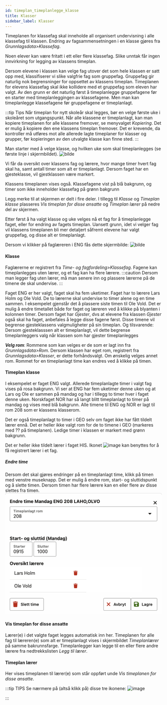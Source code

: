 ```yaml
---
id: timeplan_timeplanlegge_klasse
title: Klasser
sidebar_label: Klasser
---
```

Timeplanen for klassefag skal inneholde all organisert undervisning i  alle klassefag til klassen. Endring av fagsammensetningen i en klasse gjøres fra _Grunnlagsdata>Klassefag_. 

Noen elever kan være fritatt i ett eller flere klassefag. Slike unntak får ingen innvirkning for legging av klassens timeplan. 

Dersom elevene i klassen kan velge fag utover det som hele klassen er satt opp med, klassifiserer vi slike valgfrie fag som gruppefag. Gruppefag gir naturlig nok begrensninger for oppsettet av klassens timeplan. Timeplanen for elevens klassefag skal ikke kollidere med et gruppefag som eleven har valgt. Av den grunn er det naturlig først å timeplanlegge gruppefagene før en starter med timeplanleggingen av klassefagene. Men man kan timeplanlegge klassefagene før gruppefagene er timeplanlagt. 

:::tip Tips
Når timeplan for nytt skoleår skal legges, bør en velge første uke i skoleåret som utgangspunkt. Når alle klassene er timeplanlagt, kan man kopiere timeplanen for alle klassene fremover, se menyvalget _Kopiering_. Det er mulig å kopiere den ene klassens timeplan fremover. Det er krevende, da kontroller må utføres mot alle allerede lagte timeplaner for klasser og grupper, før kopieringen av den utvalgte klasse kan finne sted.
:::

Man starter med å velge klasse, og hvilken uke som skal timeplanlegges (se første linje i skjermbildet).
![bilde](https://github.com/user-attachments/assets/081f9692-3183-446b-ad07-e394e0402da9)

Vi får da oversikt over klassens fag og lærere, hvor mange timer hvert fag skal ha, samt antall timer som alt er timeplanlagt. Dersom faget har en gjesteklasse, vil gjestklassen være markert.

Klassens timeplanen vises også. Klassefagene vist på blå bakgrunn, og timer som ikke inneholder klassefag på grønn bakgrunn

Legg merke til at skjermen er delt i fire deler. I tillegg til  _Klasse_ og _Timeplan klasse_ plasseres _Vis timeplan for disse ansatte_ og _Timeplan lærer_ på nedre del av skjermen. 

Etter først å ha valgt klasse og uke velges nå et fag for å timeplanlegge faget, eller for endring av fagets timeplan. Uansett grunn, idet vi velger fag vil klassens timeplanen bli mer detaljert såfremt elevene har valgt gruppefag, og disse alt er timeplanlagt.

Dersom vi klikker på faglæreren i ENG fås dette skjermbilde:
![bilde](https://github.com/user-attachments/assets/e661ddfd-d1ff-4afc-a81c-11ac55bbdffb)

#### Klasse
Faglærerne er registrert fra  _Time- og fagfordeling>Klassefag_. Fagene kan timeplanlegges uten lærer, og et fag kan ha flere lærere.
:::caution 
Dersom man legger fag uten lærer, må man senere inn og plassere lærerne på de timene de skal undervise.
:::


Faget ENG er her valgt, faget skal ha fem uketimer. Faget har to lærere Lars Holm og Ole Vold. De to lærerne skal undervise to timer alene og en time sammen. I eksempelet gjenstår det å plassere siste timen til Ole Vold. Det er mulig å endre timetallet både for faget og læreren ved å klikke på blyanten i kolonnen timer.
Dersom faget har _Gjester_, dvs at elevene fra klassen _Gjester_ også skal ha faget, anbefales å legge disse fagene først. Disse timene vil begrense gjesteklassens valgmuligheter på sin timeplan. Og tilsvarende: Dersom gjesteklasssen alt er timeplanlagt, vil dette begrense timeplanleggers valg når klassen som har gjester timeplanlegges

**_Velg rom_**: Rommene som kan velges er de som er lagt inn fra _Grunnlagsdata>Rom_. Dersom klassen har eget rom, registrert fra _Grunnlagsdata>Klasser_, er dette  forhåndsvalgt. Om ønskelig velges annet rom. Rommet for en timeplanlagt time kan endres ved å klikke på timen.

#### Timeplan klasse
I eksempelet er faget ENG valgt. Allerede timeplanlagte timer i valgt fag vises på rosa bakgrunn. Vi ser at ENG har fem uketimer denne uken og at Lars og Ole er sammen på mandag og har i tillegg to timer hver i faget denne uken. Norskfaget NOR har så langt blitt timeplanlagt to timer på mandag og vises med blå bakgrunn. Alle timene til ENG og NOR er lagt til rom 208 som er klassens klasserom. 

Det er også timeplanlagt to timer i GEO selv om faget ikke har fått tildelt lærer ennå. Det er heller ikke valgt rom for de to timene i GEO (markeres med ?? på timeplanen). Ledige timer i klassen er markert med grønn bakgrunn.

Det er heller ikke tildelt lærer i faget HIS. Ikonet ![image](https://github.com/user-attachments/assets/9c797d7f-f3d6-4675-ab16-25a69cdbe0ae) kan benyttes for å få registrert lærer i et fag.

##### Endre time
Dersom det skal gjøres endringer på en timeplanlagt time, klikk på timen med venstre museknapp. Det er mulig å endre rom, start- og sluttidspunkt og å slette timen. Dersom timen har flere lærere kan en eller flere av disse slettes fra timen.
![endre_time](/img/tp_klasse_endre_time.png)


#### Vis timeplan for disse ansatte
Lærer(e) i det valgte faget legges automatisk inn her. Timeplanen for alle fag til læreren(e) som alt er timeplanlagt vises i skjermbildet _Timeplanlærer_ på samme bakrunnsfarge.
Timeplanlegger kan legge til en eller flere andre lærere fra nedtrekkslisten _Legg til lærer_.

#### Timeplan lærer
Her vises timeplanen til lærer(e) som står oppført unde _Vis timeplanen for disse ansatte_.

:::tip TIPS
Se nærmere på (altså klikk på) disse tre ikonene:
![image](https://github.com/user-attachments/assets/47ff34d5-6407-44b2-a585-900b2cdee8a9)

:::



